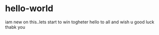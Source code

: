 # hello-world
iam new on this..lets start to win togheter
hello to all and wish u good luck
thabk you
